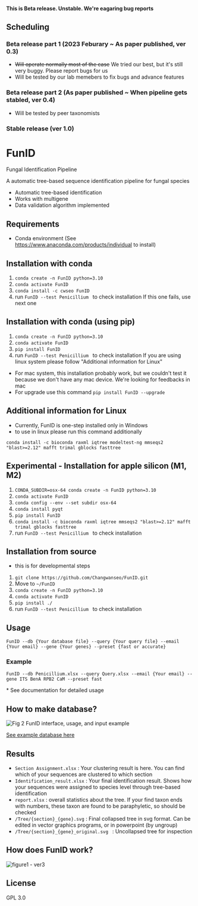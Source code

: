 #### This is Beta release. Unstable. We're eagaring bug reports

## Scheduling
### Beta release part 1 (2023 Feburary ~ As paper published, ver 0.3)
- ~~Will operate normally most of the case~~ We tried our best, but it's still very buggy. Please report bugs for us
- Will be tested by our lab memebers to fix bugs and advance features

### Beta release part 2 (As paper published ~ When pipeline gets stabled, ver 0.4)
- Will be tested by peer taxonomists

### Stable release (ver 1.0)




# FunID
Fungal Identification Pipeline

A automatic tree-based sequence identification pipeline for fungal species

- Automatic tree-based identification
- Works with multigene
- Data validation algorithm implemented


## Requirements
- Conda environment (See https://www.anaconda.com/products/individual to install)


## Installation with conda
1. ```conda create -n FunID python=3.10```
2. ```conda activate FunID```
3. ```conda install -c cwseo FunID```
4. run ```FunID --test Penicillium ``` to check installation
If this one fails, use next one

## Installation with conda (using pip)
1. ```conda create -n FunID python=3.10```
2. ```conda activate FunID```
3. ```pip install FunID```
4. run ```FunID --test Penicillium ``` to check installation
If you are using linux system please follow "Additional information for Linux"
* For mac system, this installation probably work, but we couldn't test it because we don't have any mac device. We're looking for feedbacks in mac
* For upgrade use this command
``` pip install FunID --upgrade ```

## Additional information for Linux
* Currently, FunID is one-step installed only in Windows
* to use in linux please run this command additionally

```conda install -c bioconda raxml iqtree modeltest-ng mmseqs2 "blast>=2.12" mafft trimal gblocks fasttree```

## Experimental - Installation for apple silicon (M1, M2)
1. ```CONDA_SUBDIR=osx-64 conda create -n FunID python=3.10```
2. ```conda activate FunID```
3. ```conda config --env --set subdir osx-64```
4. ```conda install pyqt```
5. ```pip install FunID```
6. ```conda install -c bioconda raxml iqtree mmseqs2 "blast>=2.12" mafft trimal gblocks fasttree```
7. run ```FunID --test Penicillium ``` to check installation



## Installation from source
* this is for developmental steps
1. ```git clone https://github.com/Changwanseo/FunID.git```
2. Move to ```~/FunID```
3. ```conda create -n FunID python=3.10```
4. ```conda activate FunID```
5. ```pip install ./```
6. run ```FunID --test Penicillium ``` to check installation


## Usage
```FunID --db {Your database file} --query {Your query file} --email {Your email} --gene {Your genes} --preset {fast or accurate}```

### Example
```FunID --db Penicillium.xlsx --query Query.xlsx --email {Your email} --gene ITS BenA RPB2 CaM --preset fast```


\* See documentation for detailed usage



<!--### GUI mode (\*Currently under development)
1. Go to ~/FunID-dev
2. ```streamlit run FunID_GUI.py```
* GUI run is on experimental
* If you want to edit GUI options, edit ```Option_manager.xlsx``` and variables in ```FunID_GUI.py```

### Server mode (\* Currently under development)-->



## How to make database?
  ![Fig 2 FunID interface, usage, and input example](https://github.com/Changwanseo/FunID/assets/64393882/863a78ad-b185-4f6d-81c7-96d8f17ed764)



[See example database here](https://github.com/Changwanseo/FunID/blob/main/funid/test_dataset/penicillium/DB/DB_Penicillium.xlsx)


<!--## 
## What query formats can be used?
#### Query formats can be either 
fasta (```.fa```, ```.fna```, ```.fas```, ```.fasta```, ```.txt```) or
tabular (```.xlsx```, ```.csv```,  ```.parquet```, ```.ftr```) form

- fasta form : Do not use ambiguous accessions in your fasta name. For example, accessions "A1234" and "A123" can be confused in pipeline. Section and genus name of the sequences will be automatically assigned according to your database. So if you want to fix it, use tabular form
- tabular form : your table should include ```ID```, and ```{gene names}``` (highly recommended for multigene analysis)-->

<!--## Tips for method selection
* SEARCH_METHOD : blast is faster for smaller dataset, while mmseqs are faster in huge dataset, but consumes a lot of memory
* ALIGNMENT_METHOD : currently mafft is only available.
* TRIMMING_METHOD : use trimal or gblocks, in your favor. gblocks usally cuts more, but can be differ by advanced option. Use none if you have enough time and resource for calculation
* MODEL_METHOD : model method is currently not working good enough please wait
* TREE_METHOD : fasttree is fastest, but least accurate (However, still a lot accurate than NJ tree). It is treated that iqtree is faster but slightly less accurate than raxml, but iqtree requires at least 1000 bootstrap. So in case of speed, raxml could be a little bit faster when low bootstrap selected-->

## Results
* ```Section Assignment.xlsx``` : Your clustering result is here. You can find which of your sequences are clustered to which section 
* ```Identification_result.xlsx``` : Your final identification result. Shows how your sequences were assigned to species level through tree-based identification
* ```report.xlsx``` : overall statistics about the tree. If your find taxon ends with numbers, these taxon are found to be paraphyletic, so should be checked
* ```/Tree/{section}_{gene}.svg``` : Final collapsed tree in svg format. Can be edited in vector graphics programs, or in powerpoint (by ungroup)
* ```/Tree/{section}_{gene}_original.svg ``` : Uncollapsed tree for inspection

## How does FunID work?
![figure1 - ver3](https://github.com/Changwanseo/FunID/assets/64393882/756f5d8a-ab5b-4659-b279-a99fc967c441)

## License
GPL 3.0
